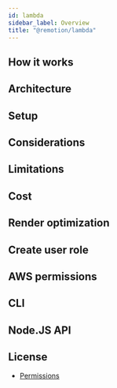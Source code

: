 ```yaml
---
id: lambda
sidebar_label: Overview
title: "@remotion/lambda"
---
```


## How it works

## Architecture

## Setup

## Considerations

## Limitations

## Cost

## Render optimization

## Create user role

## AWS permissions

## CLI

## Node.JS API

## License

- [Permissions](/docs/lambda-permissions)
